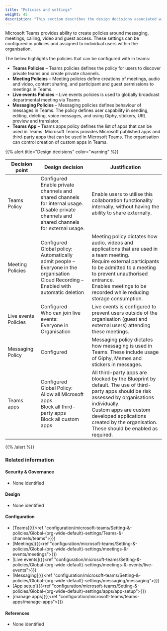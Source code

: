 ```yaml
---
title: "Policies and settings"
weight: 45
description: "This section describes the design decisions associated with Teams policies and settings for system(s) built using ASD's Blueprint for Secure Cloud."
---
```


Microsoft Teams provides ability to create policies around messaging, meetings, calling, video and guest access. These settings can be configured in policies and assigned to individual users within the organisation.

The below highlights the policies that can be configured with in teams:

* **Teams Policies** – Teams policies defines the policy for users to discover private teams and create private channels.
* **Meeting Policies** – Meeting policies define creations of meetings, audio and video, content sharing, and participant and guest permissions to meetings in Teams.
* **Live events Policies** – Live events policies is used to globally broadcast departmental meeting via Teams
* **Messaging Policies** – Messaging policies defines behaviour of messages in Teams. The policy defines user capability in sending, editing, deleting, voice messages, and using Giphy, stickers, URL preview and translator.
* **Teams App** – Teams apps policy defines the list of apps that can be used in Teams. Microsoft Teams provides Microsoft published apps and third-party apps that can be used in Microsoft Teams. The organisation can control creation of custom apps in Teams.

{{% alert title="Design decisions" color="warning" %}}

| Decision point       | Design decision                                                                                                                                    | Justification                                                                                                                                                                                                                                                       |
| -------------------- | -------------------------------------------------------------------------------------------------------------------------------------------------- | ------------------------------------------------------------------------------------------------------------------------------------------------------------------------------------------------------------------------------------------------------------------- |
| Teams Policy         | Configured<br>Enable private channels and shared channels for internal usage. <br>Disable private channels and shared channels for external usage. | Enable users to utilise this collaboration functionality internally, without having the ability to share externally.                                                                                                                                                 |
| Meeting Policies     | Configured<br>Global policy:<br>Automatically admit people – Everyone in the organisation<br>Cloud Recording – Enabled with automatic deletion     | Meeting policy dictates how audio, videos and applications that are used in a team meeting.<br>Require external participants to be admitted to a meeting to prevent unauthorised entrance.<br>Enables meetings to be recorded while reducing storage consumption.   |
| Live events Policies | Configured<br>Who can join live events:<br>Everyone in Organisation                                                                                | Live events is configured to prevent users outside of the organisation (guest and external users) attending these meetings.                                                                                                                                      |
| Messaging Policy     | Configured                                                                                                                                         | Messaging policy dictates how messaging is used in Teams. These include usage of Giphy, Memes and stickers in messages.                                                                                                                                             |
| Teams apps           | Configured<br>Global Policy:<br>Allow all Microsoft apps<br>Block all third-party apps<br>Block all custom apps                                    | All third-party apps are blocked by the Blueprint by default. The use of third-party apps should be risk assessed by organisations individually.<br>Custom apps are custom developed applications created by the organisation. These should be enabled as required. |

{{% /alert %}}

### Related information

#### Security & Governance

* None identified

#### Design

* None identified

#### Configuration

* [Teams]({{<ref "configuration/microsoft-teams/Setting-&-policies/Global-(org-wide-default)-settings/Teams-&-channels/teams">}})
* [Meetings]({{<ref "configuration/microsoft-teams/Setting-&-policies/Global-(org-wide-default)-settings/meetings-&-events/meetings">}})
* [Live events]({{<ref "configuration/microsoft-teams/Setting-&-policies/Global-(org-wide-default)-settings/meetings-&-events/live-events">}})
* [Messaging]({{<ref "configuration/microsoft-teams/Setting-&-policies/Global-(org-wide-default)-settings/messaging/messaging">}})
* [App setup]({{<ref "configuration/microsoft-teams/Setting-&-policies/Global-(org-wide-default)-settings/apps/app-setup">}})
* [manage apps]({{<ref "configuration/microsoft-teams/teams-apps/manage-apps">}})

#### References

* None identified
